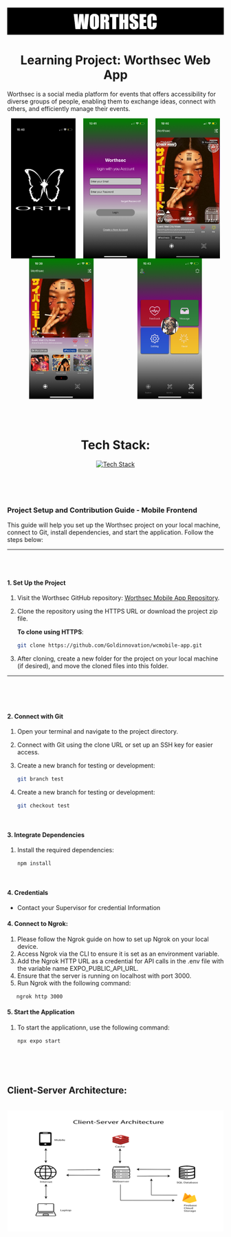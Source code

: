 ![Worthsec Logo](/assets/WORTHSECREADMELOGO.png)

<div align="center">

# Learning Project: Worthsec Web App

</div>


Worthsec is a social media platform for events that offers accessibility for diverse groups of people, enabling them to exchange ideas, connect with others, and efficiently manage their events.


<div style="display: flex; justify-content: space-around; flex-wrap: wrap">

 <img src="img1.png" alt="Client-Server Architecture" style="width:150px;"/>


 <img src="img2.png" alt="Client-Server Architecture" style="width:150px;"/>

<img src="img3.png" alt="Client-Server Architecture" style="width:150px;"/>

<img src="img4.png" alt="Client-Server Architecture" style="width:150px;"/>

<img src="img5.png" alt="Client-Server Architecture" style="width:150px;"/>


   

</div>

</br>
</br>
</br>


 <div align="center">

 # Tech Stack:
</div>


<div align="center">

[![Tech Stack](https://skillicons.dev/icons?i=nodejs,nextjs,expressjs,postgres,prisma&theme=dark)](https://skillicons.dev)

</div>


</br>
</br>
</br>

### Project Setup and Contribution Guide - Mobile Frontend 

This guide will help you set up the Worthsec project on your local machine, connect to Git, install dependencies, and start the application. Follow the steps below:

---
</br>
</br>

#### 1. Set Up the Project

1. Visit the Worthsec GitHub repository: [Worthsec Mobile App Repository](https://github.com/Goldinnovation/wcmobile-app).
2. Clone the repository using the HTTPS URL or download the project zip file.

   **To clone using HTTPS**:
     ```bash
     git clone https://github.com/Goldinnovation/wcmobile-app.git
     ```
3. After cloning, create a new folder for the project on your local machine (if desired), and move the cloned files into this folder.

---

</br>
</br>
</br>

#### 2. Connect with Git

1. Open your terminal and navigate to the project directory.
2. Connect with Git using the clone URL or set up an SSH key for easier access.
3. Create a new branch for testing or development:

   ```bash
   git branch test
   ```
4. Create a new branch for testing or development:
   ```bash
   git checkout test
   ```


</br>


#### 3. Integrate Dependencies

1. Install the required dependencies:
   ```bash
   npm install
   ```


</br>

#### 4. Credentials 
- Contact your Supervisor for credential Information


#### 4. Connect to Ngrok:
1. Please follow the Ngrok guide on how to set up Ngrok on your local device.
2. Access Ngrok via the CLI to ensure it is set as an environment variable.
3. Add the Ngrok HTTP URL as a credential for API calls in the .env file with the variable  name EXPO_PUBLIC_API_URL.
4. Ensure that the server is running on localhost with port 3000.
5. Run Ngrok with the following command:
```bash
   ngrok http 3000
   ```



#### 5. Start the Application 

1. To start the applicationn, use the following command:
   ```bash
   npx expo start  
   ```



</br>
</br>
</br>


## Client-Server Architecture:
</br>
<div style="text-align: center;">

 <img src="CSA1.png" alt="Client-Server Architecture" style="width:650px;"/>

</div>
</br>
</br>
</br>
